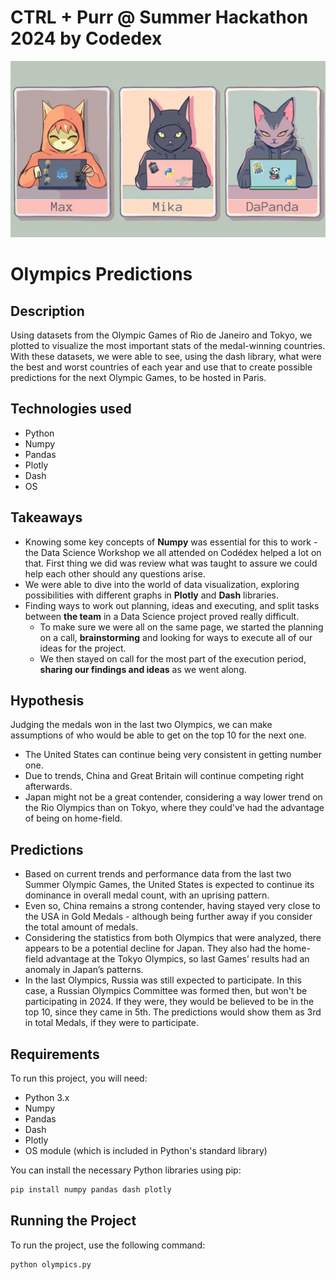 # CTRL + Purr @ Summer Hackathon 2024 by Codedex

![Team Banner](https://github.com/DaPandamonium/CTRL-Purr/blob/main/Hackathon/team_banner.png?raw=true)


# Olympics Predictions
## Description

Using datasets from the Olympic Games of Rio de Janeiro and Tokyo, we plotted to visualize the most important stats of the medal-winning countries. With these datasets, we were able to see, using the dash library, what were the best and worst countries of each year and use that to create possible predictions for the next Olympic Games, to be hosted in Paris.

## Technologies used

- Python
- Numpy
- Pandas
- Plotly
- Dash
- OS

## Takeaways

- Knowing some key concepts of **Numpy** was essential for this to work - the Data Science Workshop we all attended on Codédex helped a lot on that. First thing we did was review what was taught to assure we could help each other should any questions arise.
- We were able to dive into the world of data visualization, exploring possibilities with different graphs in **Plotly** and **Dash** libraries.
- Finding ways to work out planning, ideas and executing, and split tasks between **the team** in a Data Science project proved really difficult.
  - To make sure we were all on the same page, we started the planning on a call, **brainstorming** and looking for ways to execute all of our ideas for the project.
  - We then stayed on call for the most part of the execution period, **sharing our findings and ideas** as we went along.

## Hypothesis

Judging the medals won in the last two Olympics, we can make assumptions of who would be able to get on the top 10 for the next one.

- The United States can continue being very consistent in getting number one.
- Due to trends, China and Great Britain will continue competing right afterwards.
- Japan might not be a great contender, considering a way lower trend on the Rio Olympics than on Tokyo, where they could've had the advantage of being on home-field.

## Predictions

- Based on current trends and performance data from the last two Summer Olympic Games, the United States is expected to continue its dominance in overall medal count, with an uprising pattern.
- Even so, China remains a strong contender, having stayed very close to the USA in Gold Medals - although being further away if you consider the total amount of medals.
- Considering the statistics from both Olympics that were analyzed, there appears to be a potential decline for Japan. They also had the home-field advantage at the Tokyo Olympics, so last Games’ results had an anomaly in Japan’s patterns.
- In the last Olympics, Russia was still expected to participate. In this case, a Russian Olympics Committee was formed then, but won't be participating in 2024. If they were, they would be believed to be in the top 10, since they came in 5th. The predictions would show them as 3rd in total Medals, if they were to participate.

## Requirements

To run this project, you will need:

- Python 3.x
- Numpy
- Pandas
- Dash
- Plotly
- OS module (which is included in Python's standard library)

You can install the necessary Python libraries using pip:

```sh
pip install numpy pandas dash plotly
```

## Running the Project

To run the project, use the following command:

```sh
python olympics.py
```
